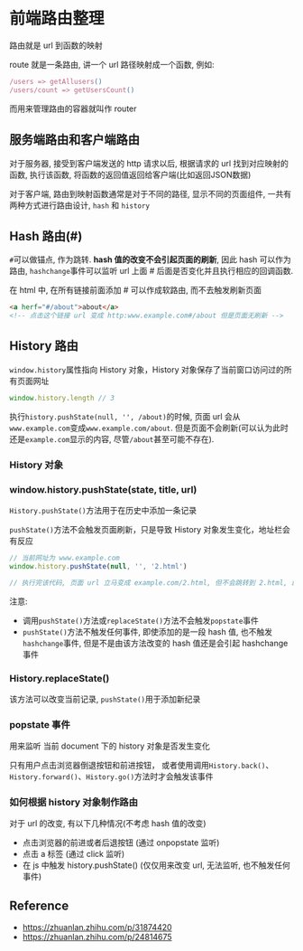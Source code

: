 # 前端路由整理

路由就是 url 到函数的映射

route 就是一条路由, 讲一个 url 路径映射成一个函数, 例如:

```js
/users => getAllusers()
/users/count => getUsersCount()
```

而用来管理路由的容器就叫作 router

## 服务端路由和客户端路由

对于服务器, 接受到客户端发送的 http 请求以后, 根据请求的 url 找到对应映射的函数, 执行该函数, 将函数的返回值返回给客户端(比如返回JSON数据)

对于客户端, 路由到映射函数通常是对于不同的路径, 显示不同的页面组件, 一共有两种方式进行路由设计, `hash` 和 `history`

## Hash 路由(#)
`#`可以做锚点, 作为跳转. **hash 值的改变不会引起页面的刷新**, 因此 hash 可以作为路由, `hashchange`事件可以监听 url 上面 # 后面是否变化并且执行相应的回调函数.

在 html 中, 在所有链接前面添加 # 可以作成软路由, 而不去触发刷新页面
```html
<a herf="#/about">about</a>
<!-- 点击这个链接 url 变成 http:www.example.com#/about 但是页面无刷新 -->
```

## History 路由

`window.history`属性指向 History 对象，History 对象保存了当前窗口访问过的所有页面网址

```js
window.history.length // 3
```

执行`history.pushState(null, '', /about)`的时候, 页面 url 会从`www.example.com`变成`www.example.com/about`. 但是页面不会刷新(可以认为此时还是`example.com`显示的内容, 尽管`/about`甚至可能不存在).

### History 对象

### window.history.pushState(state, title, url)

`History.pushState()`方法用于在历史中添加一条记录

`pushState()`方法不会触发页面刷新，只是导致 History 对象发生变化，地址栏会有反应

```js
// 当前网址为 www.example.com
window.history.pushState(null, '', '2.html')

// 执行完该代码, 页面 url 立马变成 example.com/2.html, 但不会跳转到 2.html, 即无刷新, 2.html 不存在也没关系
```

注意:
- 调用`pushState()`方法或`replaceState()`方法不会触发`popstate`事件
- `pushState()`方法不触发任何事件, 即使添加的是一段 hash 值, 也不触发`hashchange`事件, 但是不是由该方法改变的 hash 值还是会引起 hashchange 事件

### History.replaceState()
该方法可以改变当前记录, `pushState()`用于添加新纪录

### popstate 事件
用来监听 当前 document 下的 history 对象是否发生变化

只有用户点击浏览器倒退按钮和前进按钮，
或者使用调用`History.back()`、`History.forward()`、`History.go()`方法时才会触发该事件

### 如何根据 history 对象制作路由
对于 url 的改变, 有以下几种情况(不考虑 hash 值的改变)
- 点击浏览器的前进或者后退按钮 (通过 onpopstate 监听)
- 点击 a 标签 (通过 click 监听)
- 在 js 中触发 history.pushState()  (仅仅用来改变 url, 无法监听, 也不触发任何事件)

## Reference
- https://zhuanlan.zhihu.com/p/31874420
- https://zhuanlan.zhihu.com/p/24814675

